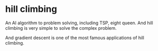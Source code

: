 # hill climbing

An AI algorithm to problem solving, including TSP, eight queen. And hill climbing is very simple to solve the complex problem.

And gradient descent is one of the most famous applications of hill climbing.
